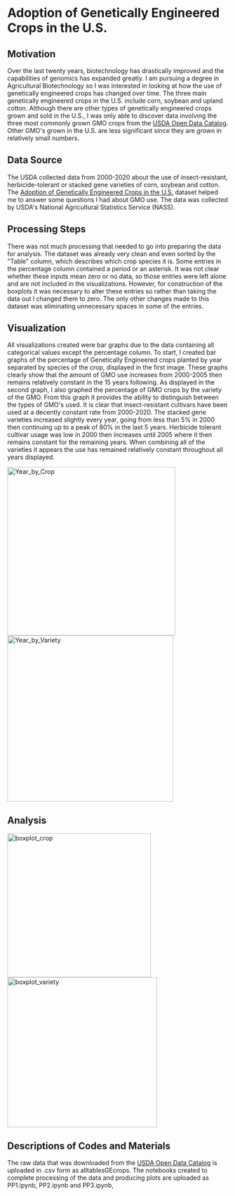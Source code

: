 # Adoption of Genetically Engineered Crops in the U.S.

## Motivation
Over the last twenty years, biotechnology has drastically improved and the capabilities of genomics has expanded greatly. I am pursuing a degree in Agricultural Biotechnology so I was interested in looking at how the use of genetically engineered crops has changed over time. The three main genetically engineered crops in the U.S. include corn, soybean and upland cotton. Although there are other types of genetically engineered crops grown and sold in the U.S., I was only able to discover data involving the three most commonly grown GMO crops from the <a href="https://www.usda.gov/content/usda-open-data-catalog">USDA Open Data Catalog</a>.  Other GMO's grown in the U.S. are less significant since they are grown in relatively small numbers.

## Data Source
The USDA collected data from 2000-2020 about the use of insect-resistant, herbicide-tolerant or stacked gene varieties of corn, soybean and cotton. The <a href="https://www.ers.usda.gov/data-products/adoption-of-genetically-engineered-crops-in-the-us.aspx">Adoption of Genetically Engineered Crops in the U.S.</a> dataset helped me to answer some questions I had about GMO use.  The data was collected by USDA's National Agricultural Statistics Service (NASS).

## Processing Steps
There was not much processing that needed to go into preparing the data for analysis.  The dataset was already very clean and even sorted by the "Table" column, which describes which crop species it is.  Some entries in the percentage column contained a period or an asterisk.  It was not clear whether these inputs mean zero or no data, so those entries were left alone and are not included in the visualizations.  However, for construction of the boxplots it was necessary to alter these entries so rather than taking the data out I changed them to zero.  The only other changes made to this dataset was eliminating unnecessary spaces in some of the entries.

## Visualization

All visualizations created were bar graphs due to the data containing all categorical values except the percentage column.  To start, I created bar graphs of the percentage of Genetically Engineered crops planted by year separated by species of the crop, displayed in the first image. These graphs clearly show that the amount of GMO use increases from 2000-2005 then remains relatively constant in the 15 years following.
As displayed in the second graph, I also graphed the percentage of GMO crops by the variety of the GMO. From this graph it provides the ability to distinguish between the types of GMO's used.  It is clear that insect-resistant cultivars have been used at a decently constant rate from 2000-2020.  The stacked gene varieties increased slightly every year, going from less than 5% in 2000 then continuing up to a peak of 80% in the last 5 years.  Herbicide tolerant cultivar usage was low in 2000 then increases until 2005 where it then remains constant for the remaining years.  When combining all of the varieties it appears the use has remained relatively constant throughout all years displayed.

<img width="383" alt="Year_by_Crop" src="https://user-images.githubusercontent.com/71746406/101296954-3a468e00-37db-11eb-8771-736aa610c273.png"> <img width="378" alt="Year_by_Variety" src="https://user-images.githubusercontent.com/71746406/101296958-403c6f00-37db-11eb-869a-4baef637d7a9.png">

## Analysis


<img width="327" alt="boxplot_crop" src="https://user-images.githubusercontent.com/71746406/101310493-de442f80-3803-11eb-992b-cb6fde5484cc.png"> <img width="341" alt="boxplot_variety" src="https://user-images.githubusercontent.com/71746406/101310510-e7cd9780-3803-11eb-94b8-be2a7bab53f3.png">

## Descriptions of Codes and Materials
The raw data that was downloaded from the <a href="https://www.usda.gov/content/usda-open-data-catalog">USDA Open Data Catalog</a> is uploaded in .csv form as alltablesGEcrops.  The notebooks created to complete processing of the data and producing plots are uploaded as PP1.ipynb, PP2.ipynb and PP3.ipynb,
